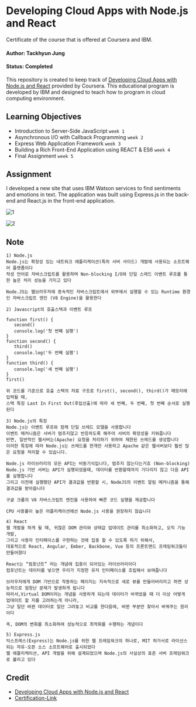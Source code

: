 # Developing Cloud Apps with Node.js and React

Certificate of the course that is offered at Coursera and IBM.

#### Author: Tackhyun Jung

#### Status: Completed

This repository is created to keep track of [Developing Cloud Apps with Node.js and React](https://www.coursera.org/learn/node-js) provided by Coursera.
This educational program is developed by IBM and designed to teach how to program in cloud computing environment.

## Learning Objectives

- Introduction to Server-Side JavaScript `week 1`
- Asynchronous I/O with Callback Programming `week 2`
- Express Web Application Framework `week 3`
- Building a Rich Front-End Application using REACT & ES6 `week 4`
- Final Assignment `week 5`

## Assignment
I developed a new site that uses IBM Watson services to find sentiments and emotions in text. The application was built using Express.js in the back-end and React.js in the front-end application.

![1](https://user-images.githubusercontent.com/41291493/111033992-ffe23200-8456-11eb-9213-208d9915ed7d.png)

![2](https://user-images.githubusercontent.com/41291493/111034025-1daf9700-8457-11eb-9394-73168b031d07.png)


## Note

```
1) Node.js
Node.js는 확장성 있는 네트워크 애플리케이션(특히 서버 사이드) 개발에 사용되는 소프트웨어 플랫폼이다
작성 언어로 자바스크립트를 활용하며 Non-blocking I/O와 단일 스레드 이벤트 루프를 통한 높은 처리 성능을 가지고 있다

Node.JS는 웹브라우저에 종속적인 자바스크립트에서 외부에서 실행할 수 있는 Runtime 환경인 자바스크립트 엔진 (V8 Engine)을 활용한다

2) Javascript의 호출스택과 이벤트 루프

function first() {
   second()
   console.log('첫 번째 실행')
}
function second() {
   third()
   console.log('두 번째 실행')
}
function third() {
   console.log('세 번째 실행')
}
first()

위 코드를 기준으로 호출 스택의 자료 구조로 first(), second(), third()가 메모리에 입력될 때, 
스택 특징 Last In First Out(후입선출)에 따라 세 번째, 두 번째, 첫 번째 순서로 실행된다

3) Node.js의 특징
Node.js는 이벤트 루프와 함께 단일 쓰레드 모델을 사용합니다
이벤트 메커니즘은 서버가 멈추지않고 반응하도록 해주어 서버의 확장성을 키워줍니다
반면, 일반적인 웹서버는(Apache) 요청을 처리하기 위하여 제한된 쓰레드를 생성합니다
이러한 특징에 따라 Node.js는 쓰레드를 한개만 사용하고 Apache 같은 웹서버보다 훨씬 많은 요청을 처리할 수 있습니다.

Node.js 라이브러리의 모든 API는 비동기식입니다, 멈추지 않는다는거죠 (Non-blocking) 
Node.js 기반 서버는 API가 실행되었을때, 데이터를 반환할때까지 기다리지 않고 다음 API 를 실행합니다
그리고 이전에 실행했던 API가 결과값을 반환할 시, NodeJS의 이벤트 알림 메커니즘을 통해 결과값을 받아옵니다

구글 크롬의 V8 자바스크립트 엔진을 사용하여 빠른 코드 실행을 제공합니다

CPU 사용률이 높은 어플리케이션에선 Node.js 사용을 권장하지 않습니다

4) React
웹 개발을 하게 될 때, 귀찮은 DOM 관리와 상태값 업데이트 관리를 최소화하고, 오직 기능 개발, 
그리고 사용자 인터페이스를 구현하는 것에 집중 할 수 있도록 하기 위해서,
대표적으로 React, Angular, Ember, Backbone, Vue 등의 프론트엔드 프레임워크들이 만들어졌다

React는 “컴포넌트” 라는 개념에 집중이 되어있는 라이브러리이다
컴포넌트는 데이터를 넣으면 우리가 지정한 유저 인터페이스를 조립해서 보여줍니다

브라우저에게 DOM 기반으로 작동하는 페이지는 지속적으로 새로 뷰를 만들어버리라고 하면 성능적으로 엄청난 문제가 발생하게 됩니다
따라서,Virtual DOM이라는 개념을 사용하게 되는데 데이터가 바뀌었을 때 더 이상 어떻게 업데이트 할 지를 고려하는게 아니라, 
그냥 일단 바뀐 데이터로 일단 그려놓고 비교를 한다음에, 바뀐 부분만 찾아서 바꿔주는 원리이다

즉, DOM의 변화를 최소화하여 성능적으로 최적화를 수행하는 개념이다

5) Express.js
익스프레스(Express)는 Node.js를 위한 웹 프레임워크의 하나로, MIT 허가서로 라이선스되는 자유-오픈 소스 소프트웨어로 출시되었다
웹 애플리케이션, API 개발을 위해 설계되었으며 Node.js의 사실상의 표준 서버 프레임워크로 불리고 있다
```

## Credit

- [Developing Cloud Apps with Node.js and React](https://www.coursera.org/learn/node-js)
- [Certification-Link](https://www.coursera.org/account/accomplishments/verify/ARUZJ5MFXRY7)
